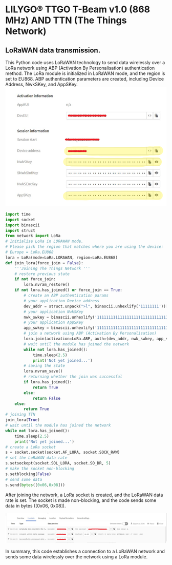 # LILYGO® TTGO T-Beam v1.0 (868 MHz) AND TTN (The Things Network)
## LoRaWAN data transmission.

This Python code uses LoRaWAN technology to send data wirelessly over a LoRa network using ABP (Activation By Personalisation) authentication method. The LoRa module is initialized in LoRaWAN mode, and the region is set to EU868. ABP authentication parameters are created, including Device Address, NwkSKey, and AppSKey.
![SessionInformation](images/SessionInformation.png)

```python
import time
import socket
import binascii
import struct
from network import LoRa
# Initialise LoRa in LORAWAN mode.
# Please pick the region that matches where you are using the device:
# Europe = LoRa.EU868
lora = LoRa(mode=LoRa.LORAWAN, region=LoRa.EU868)
def join_lora(force_join = False):
    '''Joining The Things Network '''
    # restore previous state
    if not force_join:
        lora.nvram_restore()
    if not lora.has_joined() or force_join == True:
        # create an ABP authentication params
        # your application Device address
        dev_addr = struct.unpack(">l", binascii.unhexlify('11111111'))[0]
        # your application NwkSKey
        nwk_swkey = binascii.unhexlify('11111111111111111111111111111111')
        # your application AppSKey
        app_swkey = binascii.unhexlify('11111111111111111111111111111111')
        # join a network using ABP (Activation By Personalisation)
        lora.join(activation=LoRa.ABP, auth=(dev_addr, nwk_swkey, app_swkey))
        # wait until the module has joined the network
        while not lora.has_joined():
            time.sleep(2.5)
            print('Not yet joined...')
        # saving the state
        lora.nvram_save()
        # returning whether the join was successful
        if lora.has_joined():
            return True
        else:
            return False
    else:
        return True
# joining TTN
join_lora(True)
# wait until the module has joined the network
while not lora.has_joined():
    time.sleep(2.5)
    print('Not yet joined...')
# create a LoRa socket
s = socket.socket(socket.AF_LORA, socket.SOCK_RAW)
# set the LoRaWAN data rate
s.setsockopt(socket.SOL_LORA, socket.SO_DR, 5)
# make the socket non-blocking
s.setblocking(False)
# send some data
s.send(bytes([0x06,0x08]))
```

After joining the network, a LoRa socket is created, and the LoRaWAN data rate is set. The socket is made non-blocking, and the code sends some data in bytes ([0x06, 0x08]).

![0608payloadsuccess](images/0608payloadsuccess.JPG)

In summary, this code establishes a connection to a LoRaWAN network and sends some data wirelessly over the network using a LoRa module.